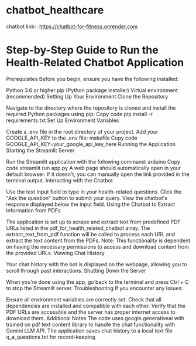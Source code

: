 # chatbot_healthcare
chatbot link-: https://chatbot-for-fitness.onrender.com

# Step-by-Step Guide to Run the Health-Related Chatbot Application
Prerequisites
Before you begin, ensure you have the following installed:

Python 3.6 or higher
pip (Python package installer)
Virtual environment (recommended)
Setting Up Your Environment
Clone the Repository


Navigate to the directory where the repository is cloned and install the required Python packages using pip:
Copy code
pip install -r requirements.txt
Set Up Environment Variables

Create a .env file in the root directory of your project.
Add your GOOGLE_API_KEY to the .env file:
makefile
Copy code
GOOGLE_API_KEY=your_google_api_key_here
Running the Application
Starting the Streamlit Server

Run the Streamlit application with the following command:
arduino
Copy code
streamlit run app.py
A web page should automatically open in your default browser. If it doesn't, you can manually open the link provided in the terminal output.
Interacting with the Chatbot

Use the text input field to type in your health-related questions.
Click the "Ask the question" button to submit your query.
View the chatbot's response displayed below the input field.
Using the Chatbot to Extract Information from PDFs

The application is set up to scrape and extract text from predefined PDF URLs listed in the pdf_for_health_related_chatbot array.
The extract_text_from_pdf function will be called to process each URL and extract the text content from the PDFs.
Note: This functionality is dependent on having the necessary permissions to access and download content from the provided URLs.
Viewing Chat History

Your chat history with the bot is displayed on the webpage, allowing you to scroll through past interactions.
Shutting Down the Server

When you're done using the app, go back to the terminal and press Ctrl + C to stop the Streamlit server.
Troubleshooting
If you encounter any issues:

Ensure all environment variables are correctly set.
Check that all dependencies are installed and compatible with each other.
Verify that the PDF URLs are accessible and the server has proper internet access to download them.
Additional Notes
The code uses google.generativeai with trained on pdf text content library to handle the chat functionality with Gemini LLM API.
The application saves chat history to a local text file q_a_questions.txt for record-keeping.
